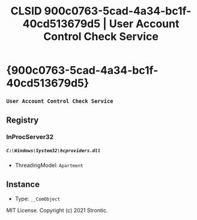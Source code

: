 ﻿---
title: "CLSID 900c0763-5cad-4a34-bc1f-40cd513679d5 | User Account Control Check Service"
excerpt: What is COM-Object CLSID 900c0763-5cad-4a34-bc1f-40cd513679d5?
---

# {900c0763-5cad-4a34-bc1f-40cd513679d5}

### `User Account Control Check Service`

## Registry


### InProcServer32

##### `C:\Windows\System32\hcproviders.dll`
* ThreadingModel: `Apartment`

## Instance

* Type: `__ComObject`

MIT License. Copyright (c) 2021 Strontic.


